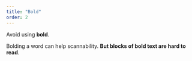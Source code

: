 ```yaml
---
title: "Bold"
order: 2
---
```


Avoid using **bold**.

Bolding a word can help scannability. **But blocks of bold text are hard to read**.
